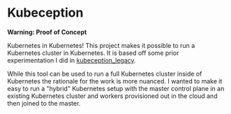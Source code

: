 # Kubeception

**Warning: Proof of Concept**

Kubernetes in Kubernetes! This project makes it possible to run a Kubernetes cluster in Kubernetes. It is based off
some prior experimentation I did in [kubeception_legacy](https://github.com/plombardi89/kubeception_legacy).

While this tool can be used to run a full Kubernetes cluster inside of Kubernetes the rationale for the work is more
nuanced. I wanted to make it easy to run a "hybrid" Kubernetes setup with the master control plane in an existing
Kubernetes cluster and workers provisioned out in the cloud and then joined to the master.
